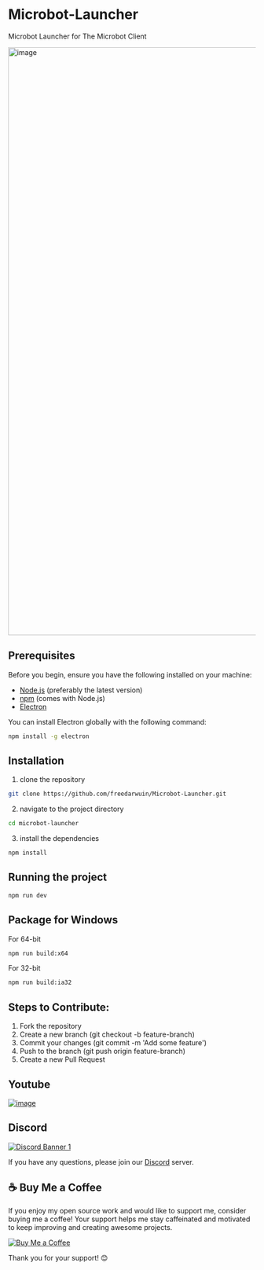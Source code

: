 # Microbot-Launcher
Microbot Launcher for The Microbot Client

<img width="1915" height="1197" alt="image" src="https://github.com/user-attachments/assets/dfa1f620-ed5a-409c-97f0-f2c6e86e9a8a" />


## Prerequisites
Before you begin, ensure you have the following installed on your machine:
- [Node.js](https://nodejs.org/) (preferably the latest version)
- [npm](https://www.npmjs.com/) (comes with Node.js)
- [Electron](https://www.electronjs.org/)

You can install Electron globally with the following command:

```bash
npm install -g electron
```

## Installation

1) clone the repository

```bash
git clone https://github.com/freedarwuin/Microbot-Launcher.git
```

2) navigate to the project directory

```bash
cd microbot-launcher
```

3) install the dependencies

```bash
npm install
```

## Running the project

```bash
npm run dev
```

## Package for Windows
For 64-bit
```bash
npm run build:x64
```
For 32-bit
```bash
npm run build:ia32
```

## Steps to Contribute:
1. Fork the repository
2.  Create a new branch (git checkout -b feature-branch)
3. Commit your changes (git commit -m 'Add some feature')
4. Push to the branch (git push origin feature-branch)
5. Create a new Pull Request

## Youtube

[![image](https://github.com/user-attachments/assets/f15ec853-9b92-474e-a269-9a984e8bb792)](https://www.youtube.com/channel/UCEj_7N5OPJkdDi0VTMOJOpw)

## Discord

[![Discord Banner 1](https://discord.com/api/guilds/1087718903985221642/widget.png?style=banner1)](https://discord.gg/zaGrfqFEWE)

 
If you have any questions, please join our [Discord](https://discord.gg/zaGrfqFEWE) server.


## ☕ Buy Me a Coffee

If you enjoy my open source work and would like to support me, consider buying me a coffee! Your support helps me stay caffeinated and motivated to keep improving and creating awesome projects.

[![Buy Me a Coffee](https://img.shields.io/badge/Buy%20Me%20a%20Coffee-donate-yellow)](https://www.paypal.com/paypalme/MicrobotBE?country.x=BE)

Thank you for your support! 😊


